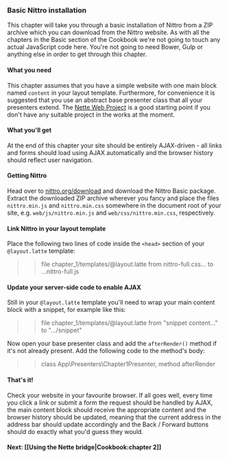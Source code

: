 ### Basic Nittro installation

This chapter will take you through a basic installation of Nittro 
 from a ZIP archive which you can download from the Nittro website.
 As with all the chapters in the Basic section of the Cookbook
 we're not going to touch any actual JavaScript code here. You're
 not going to need Bower, Gulp or anything else in order to get
 through this chapter.

#### What you need

This chapter assumes that you have a simple website with one main
 block named `content` in your layout template. Furthermore, for
 convenience it is suggested that you use an abstract base presenter
 class that all your presenters extend. The [Nette Web Project](https://github.com/nette/web-project)
 is a good starting point if you don't have any suitable project
 in the works at the moment.

#### What you'll get

At the end of this chapter your site should be entirely AJAX-driven -
 all links and forms should load using AJAX automatically and the browser
 history should reflect user navigation.

#### Getting Nittro

Head over to [nittro.org/download](https://www.nittro.org/download)
 and download the Nittro Basic package. Extract the downloaded ZIP
 archive wherever you fancy and place the files `nittro.min.js` and
 `nittro.min.css` somewhere in the document root of your site, e.g.
 `web/js/nittro.min.js` and `web/css/nittro.min.css`, respectively.

#### Link Nittro in your layout template

Place the following two lines of code inside the `<head>` section 
 of your `@layout.latte` template:

>> file chapter_1/templates/@layout.latte from nittro-full.css... to ...nittro-full.js

#### Update your server-side code to enable AJAX

Still in your `@layout.latte` template you'll need to wrap your
 main content block with a snippet, for example like this:

>> file chapter_1/templates/@layout.latte from "snippet content..." to ".../snippet"

Now open your base presenter class and add the `afterRender()` method
 if it's not already present. Add the following code to the method's body:

>> class App\Presenters\Chapter1Presenter, method afterRender

#### That's it!

Check your website in your favourite browser. If all goes well,
 every time you click a link or submit a form the request should
 be handled by AJAX, the main content block should receive the
 appropriate content and the browser history should be updated,
 meaning that the current address in the address bar should
 update accordingly and the Back / Forward buttons should
 do exactly what you'd guess they would.

#### Next: [[Using the Nette bridge|Cookbook:chapter 2]]